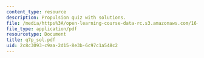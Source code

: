 ```yaml
---
content_type: resource
description: Propulsion quiz with solutions.
file: /media/https%3A/open-learning-course-data-rc.s3.amazonaws.com/16-01-unified-engineering-i-ii-iii-iv-fall-2005-spring-2006/2c8c3093c9aa2d158e3b6c97c1a548c2_q7p_sol.pdf
file_type: application/pdf
resourcetype: Document
title: q7p_sol.pdf
uid: 2c8c3093-c9aa-2d15-8e3b-6c97c1a548c2
---
```

